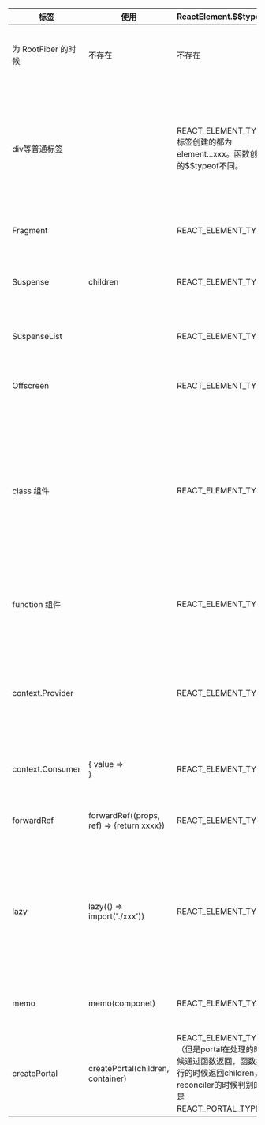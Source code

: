 | 标签                | 使用                                         | ReactElement.$$typeof                                        | ReactElement的type                                           | fiber                                                        | update                                                       | completeWork                                                 |
| ------------------- | -------------------------------------------- | ------------------------------------------------------------ | ------------------------------------------------------------ | ------------------------------------------------------------ | ------------------------------------------------------------ | ------------------------------------------------------------ |
| 为 RootFiber 的时候 | 不存在                                       | 不存在                                                       | 不存在                                                       | tag: HostRootcontainerInfo: 为根节点容器                     | updateHostRootcloneUpdateQueue  => 复制一个updateQueueprocessUpdateQueue => 处理updateQueue => firstBaseUpdate/lastBaseUpdate/effects(记录有callback的update) => getStateFromUpdate => 根据update得出新的 statereconcileChildren |                                                              |
| div等普通标签       | <div></div>                                  | REACT_ELEMENT_TYPE标签创建的都为element...xxx。函数创建的$$typeof不同。 | div小写的时候为普通字符串。大写的时候 type 为变量变量又分为函数形式和对象形式 | tag: HostComponenttype: divelementType: divpendingProps: element.props （为jsx解析的props） | updateHostComponentchildren => pendingProps.children => reconcileChildren如果 ref 存在，flags \|= ref | 如果 stateNode 不存在创建真实节点，并将子节点全添加到该真实节点上。fiber.stateNode = instance如果 stateNode 存在updateHostComponent对比 props，并形成新的 属性数组，挂在updateQueue上面例如：['name', 'li', 'id': 333, style: { color: 'red' }] workInProgress.updateQueue= (updatePayload:any);updateQueue存在，标记为更新 Update |
| Fragment            | <Fragment></Fragment>                        | REACT_ELEMENT_TYPE                                           | REACT_FRAGMENT_TYPE                                          | tag: FRAGMENTtype: nullelementType: nullpendingProps: element.props.children(就这个位置特殊一些) | 直接使用 children 进行 reconcile                             |                                                              |
| Suspense            | <Suspense fallback={...}>children</Suspense> | REACT_ELEMENT_TYPE                                           | REACT_SUSPENSE_TYPE                                          | tag: SuspenseComponenttype: nullelementType: REACT_SUSPENSE_TYPEpendingProps: element.props | updateSuspenseComponent当 current 不存在时createFiberFromFragmentmountWorkInProgressOffscreenFiber wip.memoizedState = { dehydrated: null, retry: NoLane }primaryChildFragment.memoizedState = { baseLanes: renderLanescachePool: getSuspensedCachePool()}suspense 的处理等到 completedWork 的时候再回来看 | pop(suspenseStackCursor, fiber)todo                          |
| SuspenseList        |                                              | REACT_ELEMENT_TYPE                                           | REACT_SUSPENSE_LIST_TYPE                                     | tag: SuspenseListComponenttype: nullelementType: REACT_SUSPENSE_LIST_TYPEpendingProps: element.props |                                                              |                                                              |
| Offscreen           |                                              | REACT_ELEMENT_TYPE                                           | REACT_OFFSCREEN_TYPE                                         | tag: OffscreeenComponenttype: nullelementType: REACT_OFFSCREEN_TYPEpendingProps: {mode: visible 或者 hiddenchildren: primaryChildren 或者 fallbackChildren} |                                                              |                                                              |
| class 组件          |                                              | REACT_ELEMENT_TYPE                                           | 为函数形式（是变量）class xxx {}                             | tag: ClassComponenttype: class xxx {} （此处的type可能经过处理）elementType: class xxx {}pendingProps: element.props | updateClassComponent当 instance 不存在时，重新创建 instanceconstructClassInstancecontextType => readContext => 形成dependencies => context组件实例化，instance = new Ctor(props, context)adoptClassInstancefiber.stateNode = instance给实例添加 updater，即setState等函数instance._reactInternals = fibermountClassInstanceinstance 添加 props/state/context/refsapplyDerivedStateFromProps => 将返回的 state 进行合并componentWillMount （废弃）如果 componentDidiMount 被定义了，fiber.flags \|= LayoutStatic当 instance 或 current 可以复用。updateClassInstance主要是通过 updateQueue 对 state 进行处理，然后更新 props/state/context 这三个值，并且调用相应的生命周期，还会为未来会执行的生命周期打上标记。 | bubbleProperties                                             |
| function 组件       |                                              | REACT_ELEMENT_TYPE                                           | 为函数形式（是变量）function xxx () {}                       | tag: IndeterminateComponent (函数组件起初未确定具体类型，后续beginWork 的时候进一步确定到底是class组件还是函数组件)type:function xxx () {}（此处的type可能经过处理）elementType: function xxx () {}pendingProps: element.props | updateFunctionComponent (详见 hooks)prepareReadContext => 处理 context，判断是否有更新renderWithHooks => 处理 hooks，记录到 fiber 上fiber.memoizedState = hook 链表hook => { memoizedState, baseState, baseQueue, queue, next }初始化 queue，queue里存放updatedispatch的时候，添加 update，并决定是否需要 schedule(具体见hooks) | bubbleProperties                                             |
|                     |                                              |                                                              |                                                              |                                                              |                                                              |                                                              |
| context.Provider    | <Provider value={xxx}></Provider>            | REACT_ELEMENT_TYPE                                           | 为对象形式（是变量）$$typeof: REACT_PROVIDER_TYPE_context: context | tag: ContextProvidertype:  为 type 对象 (对象形式的type都是这样的)elementType: 为 type 对象 (对象形式的type都是这样的)pendingProps:  element.props | 将 context 存储起来pushProvider(workInProgress, context, newValue)对比前后的 value 是否一致，如果不一致，向下递归寻找使用了 context的组件，通知要更新：propagateContextChange使用 contextType:此时访问 dependencies看是否context相同，相同则创建一个 ForceUpdate的 更新 给 ClassComponent。如果不是 ClassComponent，则说明遇到了consumer 的 fiber。如果遇到了下一个提供一样的 context的 Provider，跳过进行reconcileChildren | 移出 valueCursorbubbleProperties                             |
| context.Consumer    | <Consumer>{ value => <div></div>}</Consumer> | REACT_ELEMENT_TYPE                                           | 为对象形式（是变量）$$typeof: REACT_CONTEXT_TYPE_currentValue: defaultValue_currentValue2: defaultValueProvider: nullConsumer: null | tag: ContextConsumertype:  为 type 对象 (对象形式的type都是这样的)elementType: 为 type 对象 (对象形式的type都是这样的)pendingProps:  element.props | 判断当前 fiber 是否有 dependencies => didReceiveUpdatereadContext => 建立 fiber的denpendencies并获取 newValue获取 children => 也就是render 函数newChildren=render(newValue) |                                                              |
| forwardRef          | forwardRef((props, ref) => {return xxxx})    | REACT_ELEMENT_TYPE                                           | $$typeof: REACT_FORWARD_REF_TYPErender: 传入的render函数     | tag: ForwardReftype:  为 type 对象 (对象形式的type都是这样的)elementType: 为 type 对象 (对象形式的type都是这样的)pendingProps:  element.props | updateForwardRefrenderWithHooks时加了第二个参数 refchildren=Component(props, secondArg) |                                                              |
| lazy                | lazy(() => import('./xxx'))                  | REACT_ELEMENT_TYPE                                           | $$typeof: REACT_LAZY_TYPE_payload: { _status: -1, _reuslt: ctor }_init: 包装 _payload 的函数 | tag: LazyComponenttype: null  （特殊情况，还没加载完，无法确定类型）elementType: 为 type 对象 (对象形式的type都是这样的)pendingProps:  element.props | updateLazyComponentComponent = _init(_payload) (第一次渲染的时候beginWork会throw出去 error,然后被suspense捕捉，捕捉后会进行 completeWork，随后继续进行 beiginWork + completeWork + commitRoot)Suspense fiber 上 flags 会新增 ShouldCapture type = Componenttag = 根据 Component 确定如果在渲染的时候它没有加载完成，那么他就会报错，然后会全局捕捉到这个错误，进行 throwExpection。找到对应的fiber，通过该 fiber 找到第一个 suspense，将 throw 出来的 promise 放到 suspense 的 updateQueue里面。并且 listen promsie => 执行 then 的时候进行 pingSuspendedRoot => ensureRootIsScheduled。达到重新渲染的目的。 |                                                              |
| memo                | memo(componet)                               | REACT_ELEMENT_TYPE                                           | $$typeof: REACT_MEMO_TYPEtype: 传入的构造函数                | tag: MemoComponenttype:  为 type 对象 (对象形式的type都是这样的)elementType: 为 type 对象 (对象形式的type都是这样的)pendingProps:  element.props | updateMemoComponentcurrent为null时和普通创建 fiber没大的区别如果current存在，判断被memo的节点是否有更新，没有更新就提前finish |                                                              |
|                     |                                              |                                                              |                                                              |                                                              |                                                              |                                                              |
| createPortal        | createPortal(children, container)            | REACT_ELEMENT_TYPE（但是portal在处理的时候通过函数返回，函数执行的时候返回children，reconciler的时候判别的是REACT_PORTAL_TYPE） | $$typeof: REACT_PORTAL_TYPEkey: keychildren: childrencontainerInfo: 容器container | tag: HostPortaltype: nullelementType: nullpendingProps: portal.children （也就是创建时的节点）stateNode: {  contianerInfo: portal.contianerInfo,pendingChildren: null...} | 推入 portal 的 containerInfo在首次创建 fiber 的时候也记录 更新、插入等过程。 | popHostContainerbubbleProperties                             |

